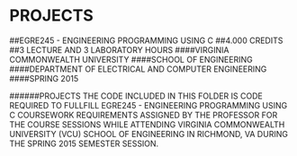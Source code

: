 # PROJECTS
##EGRE245 - ENGINEERING PROGRAMMING USING C
##4.000 CREDITS
##3 LECTURE AND 3 LABORATORY HOURS
####VIRGINIA COMMONWEALTH UNIVERSITY
####SCHOOL OF ENGINEERING
####DEPARTMENT OF ELECTRICAL AND COMPUTER ENGINEERING
####SPRING 2015

######PROJECTS
     THE CODE INCLUDED IN THIS FOLDER IS CODE REQUIRED TO FULLFILL EGRE245 - ENGINEERING PROGRAMMING USING C COURSEWORK REQUIREMENTS
     ASSIGNED BY THE PROFESSOR FOR THE COURSE SESSIONS WHILE ATTENDING VIRGINIA COMMONWEALTH UNIVERSITY (VCU) SCHOOL OF ENGINEERING
     IN RICHMOND, VA DURING THE SPRING 2015 SEMESTER SESSION.
